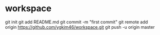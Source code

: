 # workspace
git init
git add README.md
git commit -m "first commit"
git remote add origin https://github.com/ygkim46/workspace.git
git push -u origin master
